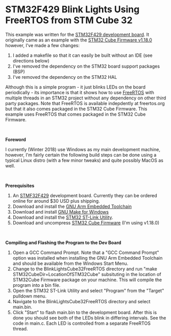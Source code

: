 STM32F429 Blink Lights Using FreeRTOS from STM Cube 32
======================================================

This example was written for the [STM32F429 development board](http://www.st.com/en/microcontrollers/stm32f429-439.html?querycriteria=productId=LN1806).  It originally came as an example with the [STM32 Cube Firmware v1.18.0](http://www.st.com/content/st_com/en/products/embedded-software/mcus-embedded-software/stm32-embedded-software/stm32cube-mcu-packages/stm32cubef4.html) however, I've made a few changes:

1.   I added a makefile so that it can easily be built without an IDE (see directions below)
1.   I've removed the dependency on the STM32 board support packages (BSP)
1.   I've removed the dependency on the STM32 HAL

Although this is a simple program - it just blinks LEDs on the board periodically - its importance is that it shows how to use [FreeRTOS](https://www.freertos.org/) with multiple threads in an STM32 project without any dependency on other third party packages.  Note that FreeRTOS is available indepdently at freertos.org but that it also comes packaged in the STM32 Cube Firmware.  This example uses FreeRTOS that comes packaged in the STM32 Cube Firmware.


 

**Foreword**

I currently (Winter 2018) use Windows as my main development machine, however, I'm fairly certain the following build steps can be done using a typical Linux distro (with a few minor tweaks) and quite possibly MacOS as well.

 

**Prerequisites**

1.   An [STMF32F429](http://www.st.com/en/microcontrollers/stm32f429-439.html?querycriteria=productId=LN1806) development board.  Currently they can be ordered online for around $30 USD plus shipping.
1.   Download and install the [GNU Arm Embedded Toolchain](https://developer.arm.com/open-source/gnu-toolchain/gnu-rm/downloads)
1.   Download and install [GNU Make for Windows](http://gnuwin32.sourceforge.net/packages/make.htm)
1.   Download and install the [STM32 ST-Link Utility](http://www.st.com/en/development-tools/stsw-link004.html).
1.   Download and uncompress [STM32 Cube Firmware](http://www.st.com/content/st_com/en/products/embedded-software/mcus-embedded-software/stm32-embedded-software/stm32cube-mcu-packages/stm32cubef4.html) (I'm using v1.18.0)

 

**Compiling and Flashing the Program to the Dev Board**

1.   Open a GCC Command Prompt.  Note that a "GCC Command Prompt" option was installed when installing the GNU Arm Embedded Toolchain and should be available from the Windows Start Menu.
1.   Change to the BlinkLightsCube32FreeRTOS directory and run "make STM32CubeDir=LocationOfSTM32Cube" subsituting in the location of STM32Cube Firmware package on your machine.  This will compile the program into a bin file.
1.   Open the STM32 ST-Link Utility and select "Program" from the "Target" pulldown menu.
1.   Navigate to the BlinkLightsCube32FreeRTOS directory and select main.bin.
1.   Click "Start" to flash main.bin to the development board.  After this is done you should see both of the LEDs blink in differing intervals.  See the code in main.c.  Each LED is controlled from a separate FreeRTOS thread.

